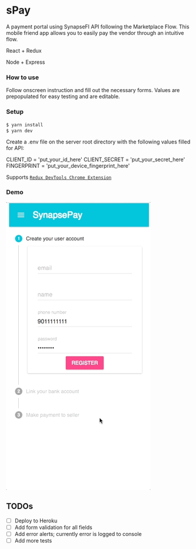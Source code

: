 # sPay
A payment portal using SynapseFI API following the Marketplace Flow. This mobile friend app allows you to easily pay the vendor through an intuitive flow. 

React + Redux 

Node + Express

### How to use
Follow onscreen instruction and fill out the necessary forms. 
Values are prepopulated for easy testing and are editable. 

### Setup

```
$ yarn install
$ yarn dev
```
Create a .env file on the server root directory with the following values filled for API:

CLIENT_ID = 'put_your_id_here'
CLIENT_SECRET = 'put_your_secret_here'
FINGERPRINT = 'put_your_device_fingerprint_here'

Supports [`Redux DevTools Chrome Extension`](https://chrome.google.com/webstore/detail/redux-devtools/lmhkpmbekcpmknklioeibfkpmmfibljd)

### Demo

![Game Preview](./demogif.gif)

## TODOs

- [ ] Deploy to Heroku
- [ ] Add form validation for all fields
- [ ] Add error alerts; currently error is logged to console
- [ ] Add more tests